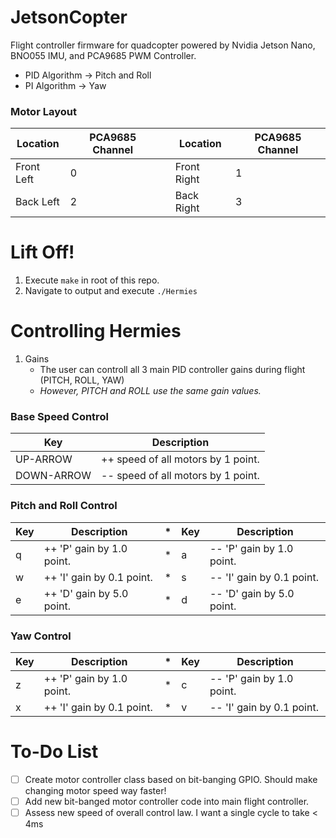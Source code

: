 # JetsonCopter
Flight controller firmware for quadcopter powered by Nvidia Jetson Nano, BNO055 IMU, and PCA9685 PWM Controller.
  - PID Algorithm -> Pitch and Roll
  - PI Algorithm -> Yaw
  
### Motor Layout
|Location|PCA9685 Channel||Location|PCA9685 Channel|
| --- | --- | --- | --- | --- |
| Front Left | 0 || Front Right | 1 |
| Back Left | 2 || Back Right | 3 |

# Lift Off!
1. Execute ``` make ``` in root of this repo.
2. Navigate to output and execute ```./Hermies```

# Controlling Hermies
1. Gains
   - The user can controll all 3 main PID controller gains during flight (PITCH, ROLL, YAW)
   - *However, PITCH and ROLL use the same gain values.*
   
### Base Speed Control
| Key | Description |
| --- | --- |
| UP-ARROW | ++ speed of all motors by 1 point. |
| DOWN-ARROW | -- speed of all motors by 1 point. |

### Pitch and Roll Control
| Key | Description | * | Key | Description |
| --- | --- | --- | --- | --- |
| q | ++ 'P' gain by 1.0 point. | * | a | -- 'P' gain by 1.0 point. |
| w | ++ 'I' gain by 0.1 point. | * | s | -- 'I' gain by 0.1 point. |
| e | ++ 'D' gain by 5.0 point. | * | d | -- 'D' gain by 5.0 point. |

### Yaw Control
| Key | Description | * | Key | Description |
| --- | --- | --- | --- | --- |
| z | ++ 'P' gain by 1.0 point. | * | c | -- 'P' gain by 1.0 point. |
| x | ++ 'I' gain by 0.1 point. | * | v | -- 'I' gain by 0.1 point. |

# To-Do List
  - [ ] Create motor controller class based on bit-banging GPIO. Should make changing motor speed way faster!
  - [ ] Add new bit-banged motor controller code into main flight controller.
  - [ ] Assess new speed of overall control law. I want a single cycle to take < 4ms
